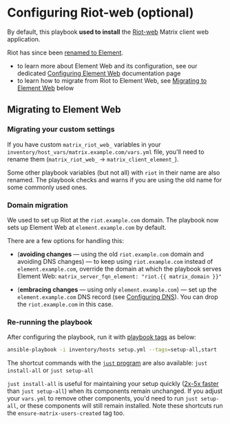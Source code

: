 # Configuring Riot-web (optional)

By default, this playbook **used to install** the [Riot-web](https://github.com/element-hq/riot-web) Matrix client web application.

Riot has since been [renamed to Element](https://element.io/blog/welcome-to-element/).

- to learn more about Element Web and its configuration, see our dedicated [Configuring Element Web](configuring-playbook-client-element-web.md) documentation page
- to learn how to migrate from Riot to Element Web, see [Migrating to Element Web](#migrating-to-element-web) below

## Migrating to Element Web

### Migrating your custom settings

If you have custom `matrix_riot_web_` variables in your `inventory/host_vars/matrix.example.com/vars.yml` file, you'll need to rename them (`matrix_riot_web_` -> `matrix_client_element_`).

Some other playbook variables (but not all) with `riot` in their name are also renamed. The playbook checks and warns if you are using the old name for some commonly used ones.

### Domain migration

We used to set up Riot at the `riot.example.com` domain. The playbook now sets up Element Web at `element.example.com` by default.

There are a few options for handling this:

- (**avoiding changes** — using the old `riot.example.com` domain and avoiding DNS changes) — to keep using `riot.example.com` instead of `element.example.com`, override the domain at which the playbook serves Element Web: `matrix_server_fqn_element: "riot.{{ matrix_domain }}"`

- (**embracing changes** — using only `element.example.com`) — set up the `element.example.com` DNS record (see [Configuring DNS](configuring-dns.md)). You can drop the `riot.example.com` in this case.

### Re-running the playbook

After configuring the playbook, run it with [playbook tags](playbook-tags.md) as below:

<!-- NOTE: let this conservative command run (instead of install-all) to make it clear that failure of the command means something is clearly broken. -->
```sh
ansible-playbook -i inventory/hosts setup.yml --tags=setup-all,start
```

The shortcut commands with the [`just` program](just.md) are also available: `just install-all` or `just setup-all`

`just install-all` is useful for maintaining your setup quickly ([2x-5x faster](../CHANGELOG.md#2x-5x-performance-improvements-in-playbook-runtime) than `just setup-all`) when its components remain unchanged. If you adjust your `vars.yml` to remove other components, you'd need to run `just setup-all`, or these components will still remain installed. Note these shortcuts run the `ensure-matrix-users-created` tag too.

